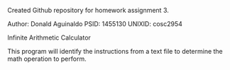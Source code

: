 Created Github repository for homework assignment 3.

Author: Donald Aguinaldo
PSID: 1455130
UNIXID: cosc2954

Infinite Arithmetic Calculator

This program will identify the instructions from a text file
to determine the math operation to perform.
